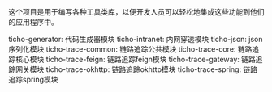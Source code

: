 这个项目是用于编写各种工具类库，以便开发人员可以轻松地集成这些功能到他们的应用程序中。

ticho-generator: 代码生成器模块
ticho-intranet: 内网穿透模块
ticho-json: json序列化模块
ticho-trace-common: 链路追踪公共模块
ticho-trace-core: 链路追踪核心模块
ticho-trace-feign: 链路追踪feign模块
ticho-trace-gateway: 链路追踪网关模块
ticho-trace-okhttp: 链路追踪okhttp模块
ticho-trace-spring: 链路追踪spring模块